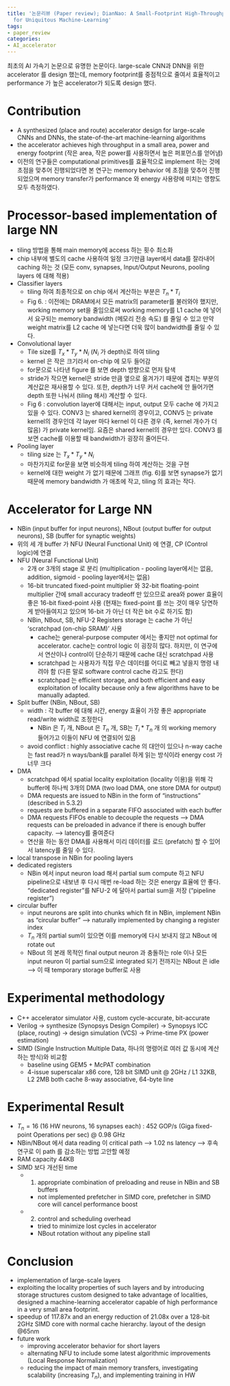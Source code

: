 ```yaml
---
title: '논문리뷰 (Paper review); DianNao: A Small-Footprint High-Throughput Accelerator
  for Uniquitous Machine-Learning'
tags:
- paper_review
categories:
- AI_accelerator
---
```


최초의 AI 가속기 논문으로 유명한 논문이다. large-scale CNN과 DNN을 위한 accelerator 를 design 했는데, memory footprint를 중점적으로 줄여서 효율적이고 performance 가 높은 accelerator가 되도록 design 했다.
# Contribution
* A synthesized (place and route) accelerator design for large-scale CNNs and DNNs, the state-of-the-art machine-learning algorithms 
* the accelerator achieves high throughput in a small area, power and energy footprint (작은 area, 작은 power를 사용하면서 높은 퍼포먼스를 얻어냄) 
* 이전의 연구들은 computational primitives를 효율적으로 implement 하는 것에 초점을 맞추어 진행되었다면 본 연구는 memory behavior 에 초점을 맞추어 진행되었으며 memory transfer가 performance 와 energy 사용량에 미치는 영향도 모두 측정하였다. 
 
# Processor-based implementation of large NN 
* tiling 방법을 통해 main memory에 access 하는 횟수 최소화 
* chip 내부에 별도의 cache 사용하여 일정 크기만큼 layer에서 data를 잘라내어 caching 하는 것 (모든 conv, synapses, Input/Output Neurons, pooling layers 에 대해 적용)
* Classifier layers
	* tiling 하여 최종적으로 on chip 에서 계산하는 부분은 $T_n * T_i$
	* Fig 6. : 이전에는 DRAM에서 모든 matrix의 parameter를 불러와야 했지만, working memory set을 줄임으로써 working memory를 L1 cache 에 넣어서 요구되는 memory bandwidth (메모리 전송 속도) 를 줄일 수 있고 만약 weight matrix를 L2 cache 에 넣는다면 더욱 많이 bandwidth를 줄일 수 있다.
* Convolutional layer
	* Tile size를 $T_x * T_y * N_i$ ($N_i$ 가 depth)로 하여 tiling
	* kernel 은 작은 크기라서 on-chip 에 모두 들어감
	* for문으로 나타낸 figure 를 보면 depth 방향으로 먼저 탐색
	* stride가 작으면 kernel은 stride 만큼 옆으로 옮겨가기 때문에 겹치는 부분의 계산값은 재사용할 수 있다. 또한, depth가 너무 커서 cache에 안 들어가면 depth 또한 나눠서 (tiling 해서) 계산할 수 있다.
	* Fig 6 : convolution layer에 대해서는 input, output 모두 cache 에 가지고 있을 수 있다. CONV3 는 shared kernel의 경우이고, CONV5 는 private kernel의 경우인데 각 layer 마다 kernel 이 다른 경우 (즉, kernel 개수가 더 많음) 가 private kernel임. 요즘은 shared kernel의 경우만 있다. CONV3 를 보면 cache를 이용할 때 bandwidth가 굉장히 줄어든다.
* Pooling layer
	* tiling size 는 $T_x * T_y * N_i$
	* 마찬가지로 for문을 보면 비슷하게 tiling 하여 계산하는 것을 구현
	* kernel에 대한 weight 가 없기 때문에 그래프 (fig. 6)를 보면 synapse가 없기 때문에 memory bandwidth 가 애초에 작고, tiling 의 효과는 작다. 
 
# Accelerator for Large NN 

* NBin (input buffer for input neurons), NBout (output buffer for output neurons), SB (buffer for synaptic weights)
* 위의 세 개 buffer 가 NFU (Neural Functional Unit) 에 연결, CP (Control logic)에 연결
* NFU (Neural Functional Unit)
	* 2개 or 3개의 stage 로 분리 (multiplication - pooling layer에서는 없음, addition, sigmoid - pooling layer에서는 없음)
	* 16-bit truncated fixed-point multiplier 와 32-bit floating-point multiplier 간에 small accuracy tradeoff 만 있으므로 area와 power 효율이 좋은 16-bit fixed-point 사용 (현재는 fixed-point 를 쓰는 것이 매우 당연하게 받아들여지고 있으며 16-bit 가 아닌 더 작은 bit 수로 하기도 함)
	* NBin, NBout, SB, NFU-2 Registers storage 는 cache 가 아닌 ‘scratchpad (on-chip SRAM)’ 사용
		* cache는 general-purpose computer 에서는 좋지만 not optimal for accelerator. cache는 control logic 이 굉장히 많다. 하지만, 이 연구에서 연산이나 control이 단순하기 때문에 cache 대신 scratchpad 사용
		* scratchpad 는 사용자가 직접 무슨 데이터를 어디로 빼고 넣을지 명령 내려야 함 (다른 말로 software control cache 라고도 한다)
		* scratchpad 는 efficient storage, and both efficient and easy exploitation of locality because only a few algorithms have to be manually adapted.
* Split buffer (NBin, NBout, SB)
	* width : 각 buffer 에 대해 시간, energy 효율이 가장 좋은 appropriate read/write width로 조정한다
		* NBin 은 $T_i$ 개, NBout 은 $T_n$ 개, SB는 $T_i * T_n$ 개 의 working memory 들어가고 이들이 NFU 에 연결되어 있음
	* avoid conflict : highly associative cache 의 대안이 있으나 n-way cache는 fast read가 n ways/bank를 parallel 하게 읽는 방식이라 energy cost 가 너무 크다
* DMA
	* scratchpad 에서 spatial locality exploitation (locality 이용)을 위해 각 buffer에 하나씩 3개의 DMA (two load DMA, one store DMA for output)
	* DMA requests are issued to NBin in the form of “instructions” (described in 5.3.2)
	* requests are buffered in a separate FIFO associated with each buffer
	* DMA requests FIFOs enable to decouple the requests —> DMA requests can be preloaded in advance if there is enough buffer capacity. —> latency를 줄여준다
	* 연산을 하는 동안 DMA를 사용해서 미리 데이터를 로드 (prefatch) 할 수 있어서 latency를 줄일 수 있다.
* local transpose in NBin for pooling layers
* dedicated registers
	* NBin 에서 input neuron load 해서 partial sum compute 하고 NFU pipeline으로 내보낸 후 다시 매번 re-load 하는 것은 energy 효율에 안 좋다. “dedicated register”를 NFU-2 에 달아서 partial sum을 저장 (“pipeline register”)
* circular buffer
	* input neurons are split into chunks which fit in NBin, implement NBin as “circular buffer” —> naturally implemented by changing a register index
	* $T_n$ 개의 partial sum이 있으면 이를 memory에 다시 보내지 않고 NBout 에 rotate out
	* NBout 의 본래 목적인 final output neuron 과 충돌하는 role 이나 모든 input neuron 이 partial sum으로 integrated 되기 전까지는 NBout 은 idle —> 이 때 temporary storage buffer로 사용 
 
# Experimental methodology 
* C++ accelerator simulator 사용, custom cycle-accurate, bit-accurate
* Verilog -> synthesize (Synopsys Design Compiler) -> Synopsys ICC (place, routing) -> design simulation (VCS) -> Prime-time PX (power estimation)
* SIMD (Single Instruction Multiple Data,  하나의 명령어로 여러 값 동시에 계산하는 방식)와 비교함
	* baseline using GEM5 + McPAT combination
	* 4-issue superscalar x86 core, 128 bit SIMD unit @ 2GHz / L1 32KB, L2 2MB  both cache 8-way associative, 64-byte line 
 
# Experimental Result 
* $T_n=16$ (16 HW neurons, 16 synapses each) : 452 GOP/s (Giga fixed-point Operations per sec) @ 0.98 GHz
* NBin/NBout 에서 data reading 이 critical path —> 1.02 ns latency —> 후속 연구로 이 path 를 감소하는 방법 고안할 예정
* RAM capacity 44KB
* SIMD 보다 개선된 time
	* 1. appropriate combination of preloading and reuse in NBin and SB buffers
		* not implemented prefetcher in SIMD core, prefetcher in SIMD core will cancel performance boost
	* 2. control and scheduling overhead
		* tried  to minimize lost cycles in accelerator
		* NBout rotation without any pipeline stall
 
# Conclusion 
* implementation of large-scale layers
* exploiting the locality properties of such layers and by introducing storage structures custom designed to take advantage of localities, designed a machine-learning accelerator capable of high performance in a very small area footprint.
* speedup of 117.87x and an energy reduction of 21.08x over a 128-bit 2GHz SIMD core with normal cache hierarchy. layout of the design @65nm
* future work
	* improving accelerator behavior for short layers
	* alternating NFU to include some latest algorithmic improvements (Local Response Normalization)
	* reducing the impact of main memory transfers, investigating scalability (increasing $T_n$), and implementing training in HW
